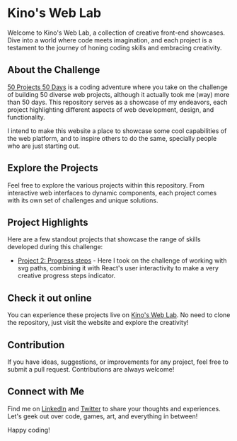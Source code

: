 # Kino's Web Lab

Welcome to Kino's Web Lab, a collection of creative front-end showcases. Dive into a world where code meets imagination, and each project is a testament to the journey of honing coding skills and embracing creativity.

## About the Challenge
[50 Projects 50 Days](https://50projects50days.com/) is a coding adventure where you take on the challenge of building 50 diverse web projects, although it actually took me (way) more than 50 days. This repository serves as a showcase of my endeavors, each project highlighting different aspects of web development, design, and functionality.

I intend to make this website a place to showcase some cool capabilities of the web platform, and to inspire others to do the same, specially people who are just starting out.

## Explore the Projects
Feel free to explore the various projects within this repository. From interactive web interfaces to dynamic components, each project comes with its own set of challenges and unique solutions.

## Project Highlights
Here are a few standout projects that showcase the range of skills developed during this challenge:

- [Project 2: Progress steps](./src/pages/test/2) - Here I took on the challenge of working with svg paths, combining it with React's user interactivity to make a very creative progress steps indicator.

## Check it out online
You can experience these projects live on [Kino's Web Lab](https://xs-web-lab.vercel.app). No need to clone the repository, just visit the website and explore the creativity!

## Contribution
If you have ideas, suggestions, or improvements for any project, feel free to submit a pull request. Contributions are always welcome!

## Connect with Me
Find me on [LinkedIn](https://www.linkedin.com/in/andresprza/) and [Twitter](https://twitter.com/andresprza) to share your thoughts and experiences. Let's geek out over code, games, art, and everything in between!

Happy coding!

